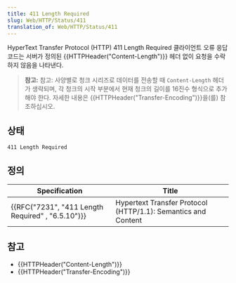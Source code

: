 ```yaml
---
title: 411 Length Required
slug: Web/HTTP/Status/411
translation_of: Web/HTTP/Status/411
---
```


HyperText Transfer Protocol (HTTP) 411 Length Required 클라이언트 오류 응답 코드는 서버가 정의된 {{HTTPHeader("Content-Length")}} 헤더 없이 요청을 수락하지 않음을 나타낸다.

> **참고:** 참고: 사양별로 청크 시리즈로 데이터를 전송할 때 `Content-Length` 헤더가 생략되며, 각 청크의 시작 부분에서 현재 청크의 길이를 16진수 형식으로 추가해야 한다. 자세한 내용은 {{HTTPHeader("Transfer-Encoding")}}을(를) 참조하십시오.

## 상태

```
411 Length Required
```

## 정의

| Specification                                                    | Title                                                         |
| ---------------------------------------------------------------- | ------------------------------------------------------------- |
| {{RFC("7231", "411 Length Required" , "6.5.10")}} | Hypertext Transfer Protocol (HTTP/1.1): Semantics and Content |

## 참고

- {{HTTPHeader("Content-Length")}}
- {{HTTPHeader("Transfer-Encoding")}}

